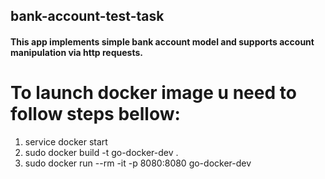 ## bank-account-test-task
#### This app implements simple bank account model and supports account manipulation via http requests.

# To launch docker image u need to follow steps bellow:
1. service docker start
2. sudo docker build -t go-docker-dev .
3. sudo docker run --rm -it -p 8080:8080 go-docker-dev
